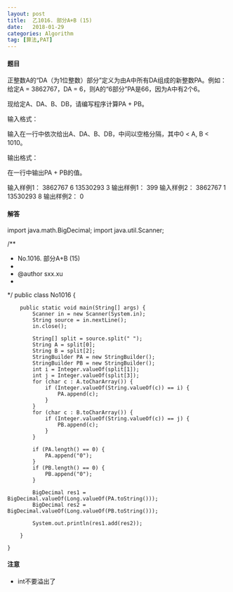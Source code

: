 ```yaml
---
layout: post
title:  乙1016. 部分A+B (15)
date:   2018-01-29
categories: Algorithm
tag: [算法,PAT]
---
```

 

#### 题目 ####

正整数A的“DA（为1位整数）部分”定义为由A中所有DA组成的新整数PA。例如：给定A = 3862767，DA = 6，则A的“6部分”PA是66，因为A中有2个6。

现给定A、DA、B、DB，请编写程序计算PA + PB。

输入格式：

输入在一行中依次给出A、DA、B、DB，中间以空格分隔，其中0 < A, B < 1010。

输出格式：

在一行中输出PA + PB的值。

输入样例1：
	3862767 6 13530293 3
输出样例1：
	399
输入样例2：
	3862767 1 13530293 8
输出样例2：
	0


#### 解答 ####
 
import java.math.BigDecimal;
import java.util.Scanner;

/**
 * No.1016. 部分A+B (15)
 * 
 * @author sxx.xu
 *
 */
	public class No1016 {
	
		public static void main(String[] args) {
			Scanner in = new Scanner(System.in);
			String source = in.nextLine();
			in.close();
	
			String[] split = source.split(" ");
			String A = split[0];
			String B = split[2];
			StringBuilder PA = new StringBuilder();
			StringBuilder PB = new StringBuilder();
			int i = Integer.valueOf(split[1]);
			int j = Integer.valueOf(split[3]);
			for (char c : A.toCharArray()) {
				if (Integer.valueOf(String.valueOf(c)) == i) {
					PA.append(c);
				}
			}
			for (char c : B.toCharArray()) {
				if (Integer.valueOf(String.valueOf(c)) == j) {
					PB.append(c);
				}
			}
	
			if (PA.length() == 0) {
				PA.append("0");
			}
			if (PB.length() == 0) {
				PB.append("0");
			}
	
			BigDecimal res1 = BigDecimal.valueOf(Long.valueOf(PA.toString()));
			BigDecimal res2 = BigDecimal.valueOf(Long.valueOf(PB.toString()));
	
			System.out.println(res1.add(res2));
	
		}

	}
 

#### 注意 ####

- int不要溢出了



